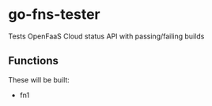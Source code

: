 # go-fns-tester
Tests OpenFaaS Cloud status API with passing/failing builds

## Functions

These will be built:

- fn1


